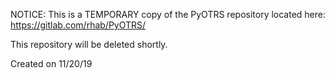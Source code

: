 NOTICE:
This is a TEMPORARY copy of the PyOTRS repository located here: https://gitlab.com/rhab/PyOTRS/

This repository will be deleted shortly.

Created on 11/20/19

